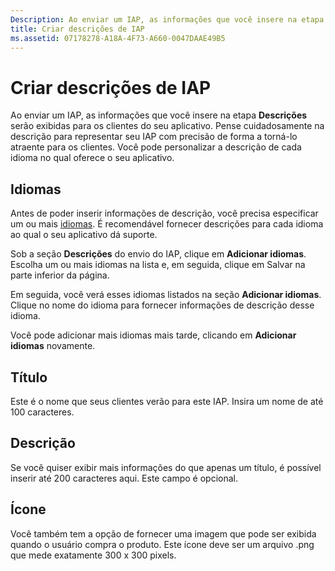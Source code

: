 ```yaml
---
Description: Ao enviar um IAP, as informações que você insere na etapa serão exibidas para os clientes do seu aplicativo.
title: Criar descrições de IAP
ms.assetid: 07178278-A18A-4F73-A660-0047DAAE49B5
---
```


# Criar descrições de IAP


Ao enviar um IAP, as informações que você insere na etapa **Descrições** serão exibidas para os clientes do seu aplicativo. Pense cuidadosamente na descrição para representar seu IAP com precisão de forma a torná-lo atraente para os clientes. Você pode personalizar a descrição de cada idioma no qual oferece o seu aplicativo.

## Idiomas


Antes de poder inserir informações de descrição, você precisa especificar um ou mais [idiomas](supported-languages.md). É recomendável fornecer descrições para cada idioma ao qual o seu aplicativo dá suporte.

Sob a seção **Descrições** do envio do IAP, clique em **Adicionar idiomas**. Escolha um ou mais idiomas na lista e, em seguida, clique em Salvar na parte inferior da página.

Em seguida, você verá esses idiomas listados na seção **Adicionar idiomas**. Clique no nome do idioma para fornecer informações de descrição desse idioma.

Você pode adicionar mais idiomas mais tarde, clicando em **Adicionar idiomas** novamente.

## Título


Este é o nome que seus clientes verão para este IAP. Insira um nome de até 100 caracteres.

## Descrição


Se você quiser exibir mais informações do que apenas um título, é possível inserir até 200 caracteres aqui. Este campo é opcional.

## Ícone


Você também tem a opção de fornecer uma imagem que pode ser exibida quando o usuário compra o produto. Este ícone deve ser um arquivo .png que mede exatamente 300 x 300 pixels.

 

 






<!--HONumber=Mar16_HO1-->


